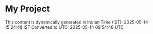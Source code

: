 # My Project

This content is dynamically generated in Indian Time (IST): 2025-05-14 15:24:48 IST
Converted to UTC: 2025-05-14 09:54:48 UTC
